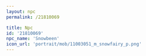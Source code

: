 ```yaml
---
layout: npc
permalink: /21810069

title: Npc
id: '21810069'
npc_name: 'Snowbeen'
icon_url: 'portrait/mob/11003051_m_snowfairy_p.png'
---
```

